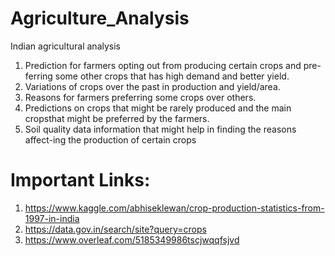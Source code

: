 # Agriculture_Analysis
Indian agricultural analysis
1.  Prediction for farmers opting out from producing certain crops and pre-ferring some other crops that has high demand and better yield.
2.  Variations of crops over the past in production and yield/area.
3.  Reasons for farmers preferring some crops over others.
4.  Predictions on crops that might be rarely produced and the main cropsthat might be preferred by the farmers.
5.  Soil quality data information that might help in finding the reasons affect-ing the production of certain crops

# Important Links: 
1. https://www.kaggle.com/abhiseklewan/crop-production-statistics-from-1997-in-india
2. https://data.gov.in/search/site?query=crops
3. https://www.overleaf.com/5185349986tscjwqqfsjvd
